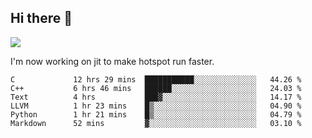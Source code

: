 


<!--
**liusy58/liusy58** is a ✨ _special_ ✨ repository because its `README.md` (this file) appears on your GitHub profile.

Here are some ideas to get you started:

- 🔭 I’m currently working on ...
- 🌱 I’m currently learning ...
- 👯 I’m looking to collaborate on ...
- 🤔 I’m looking for help with ...
- 💬 Ask me about ...
- 📫 How to reach me: ...
- 😄 Pronouns: ...
- ⚡ Fun fact: ...
-->
<!--
![](https://komarev.com/ghpvc/?username=liusy58&color=brightgreen&label=PROFILE+VIEWS)




- 🔭 I’m currently working on my .
- 📫 How to reach me:plz contact me by [email](liusy58@,ail2.sysu.edu.cn) or WeChat(LIUSIYU_58)
- 🏫 I'm an undergraduate in Sun-Yat-sen University majoring in the computer science. Expected to graduate in Spring 2021.
- 👯 I'm now interested in System such as OS, Compiler and Database. 
- 🤔 I’m looking for help with Database System.
-->

## Hi there 👋
![](https://komarev.com/ghpvc/?username=liusy58&color=brightgreen&label=PROFILE+VIEWS)



I'm now working on jit to make hotspot run faster.



 <!--START_SECTION:waka-->

```text
C             12 hrs 29 mins  ███████████░░░░░░░░░░░░░░   44.26 %
C++           6 hrs 46 mins   ██████░░░░░░░░░░░░░░░░░░░   24.03 %
Text          4 hrs           ███▓░░░░░░░░░░░░░░░░░░░░░   14.17 %
LLVM          1 hr 23 mins    █▒░░░░░░░░░░░░░░░░░░░░░░░   04.90 %
Python        1 hr 21 mins    █▒░░░░░░░░░░░░░░░░░░░░░░░   04.79 %
Markdown      52 mins         ▓░░░░░░░░░░░░░░░░░░░░░░░░   03.10 %
```

<!--END_SECTION:waka-->
